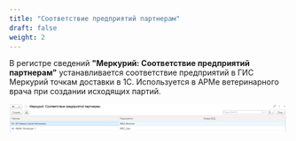 ```yaml
---
title: "Соответствие предприятий партнерам"
draft: false
weight: 2
---
```


В регистре сведений **"Меркурий: Соответствие предприятий партнерам"** устанавливается соответствие предприятий в ГИС Меркурий точкам доставки в 1С.  Используется в АРМе ветеринарного врача при создании исходящих партий.

[![1][1]][1]

[1]: 1.png
